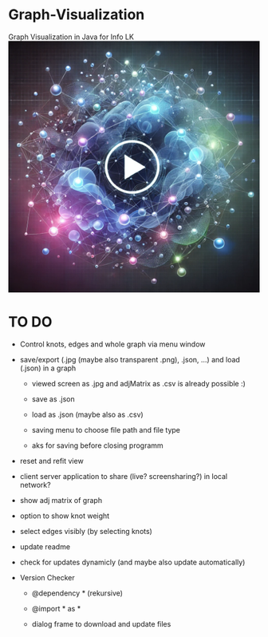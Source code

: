 # Graph-Visualization
Graph Visualization in Java for Info LK
[![Watch the video](https://github.com/Info-LK-Joe-Simon/Graph-Visualization/blob/main/thumbnail.webp)](https://youtu.be/dQw4w9WgXcQ?si=uWkPQF40yKM0s4F_)

# TO DO
* Control knots, edges and whole graph via menu window

* save/export (.jpg (maybe also transparent .png), .json, ...) and load (.json) in a graph

   * viewed screen as .jpg and adjMatrix as .csv is already possible :)

   * save as .json

   * load as .json (maybe also as .csv)

   * saving menu to choose file path and file type

   * aks for saving before closing programm

* reset and refit view

* client server application to share (live? screensharing?) in local network?

* show adj matrix of graph

* option to show knot weight

* select edges visibly (by selecting knots)

* update readme

* check for updates dynamicly (and maybe also update automatically)

* Version Checker

   * @dependency * (rekursive)

   * @import * as *

   * dialog frame to download and update files
